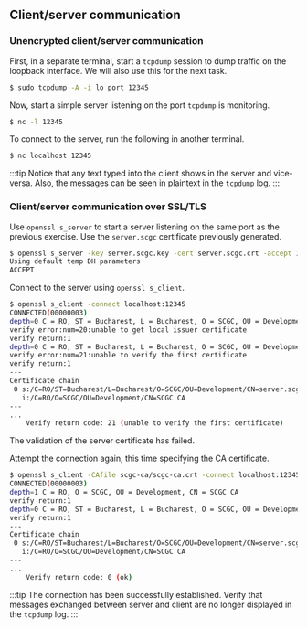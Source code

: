 ## Client/server communication


### Unencrypted client/server communication

First, in a separate terminal, start a `tcpdump` session to dump traffic on the loopback interface.
We will also use this for the next task.

```bash
$ sudo tcpdump -A -i lo port 12345
```

Now, start a simple server listening on the port `tcpdump` is monitoring.

```bash
$ nc -l 12345
```

To connect to the server, run the following in another terminal.

```bash
$ nc localhost 12345
```

:::tip
Notice that any text typed into the client shows in the server and vice-versa.
Also, the messages can be seen in plaintext in the `tcpdump` log.
:::


### Client/server communication over SSL/TLS

Use `openssl s_server` to start a server listening on the same port as the previous exercise.
Use the `server.scgc` certificate previously generated.

```bash
$ openssl s_server -key server.scgc.key -cert server.scgc.crt -accept 12345
Using default temp DH parameters
ACCEPT
```

Connect to the server using `openssl s_client`.

```bash
$ openssl s_client -connect localhost:12345
CONNECTED(00000003)
depth=0 C = RO, ST = Bucharest, L = Bucharest, O = SCGC, OU = Development, CN = server.scgc
verify error:num=20:unable to get local issuer certificate
verify return:1
depth=0 C = RO, ST = Bucharest, L = Bucharest, O = SCGC, OU = Development, CN = server.scgc
verify error:num=21:unable to verify the first certificate
verify return:1
---
Certificate chain
 0 s:/C=RO/ST=Bucharest/L=Bucharest/O=SCGC/OU=Development/CN=server.scgc
   i:/C=RO/O=SCGC/OU=Development/CN=SCGC CA
---
...
    Verify return code: 21 (unable to verify the first certificate)
```

The validation of the server certificate has failed.

Attempt the connection again, this time specifying the CA certificate.

```bash
$ openssl s_client -CAfile scgc-ca/scgc-ca.crt -connect localhost:12345
CONNECTED(00000003)
depth=1 C = RO, O = SCGC, OU = Development, CN = SCGC CA
verify return:1
depth=0 C = RO, ST = Bucharest, L = Bucharest, O = SCGC, OU = Development, CN = server.scgc
verify return:1
---
Certificate chain
 0 s:/C=RO/ST=Bucharest/L=Bucharest/O=SCGC/OU=Development/CN=server.scgc
   i:/C=RO/O=SCGC/OU=Development/CN=SCGC CA
---
...
    Verify return code: 0 (ok)
```

:::tip
The connection has been successfully established.
Verify that messages exchanged between server and client are no longer displayed in the `tcpdump` log.
:::
